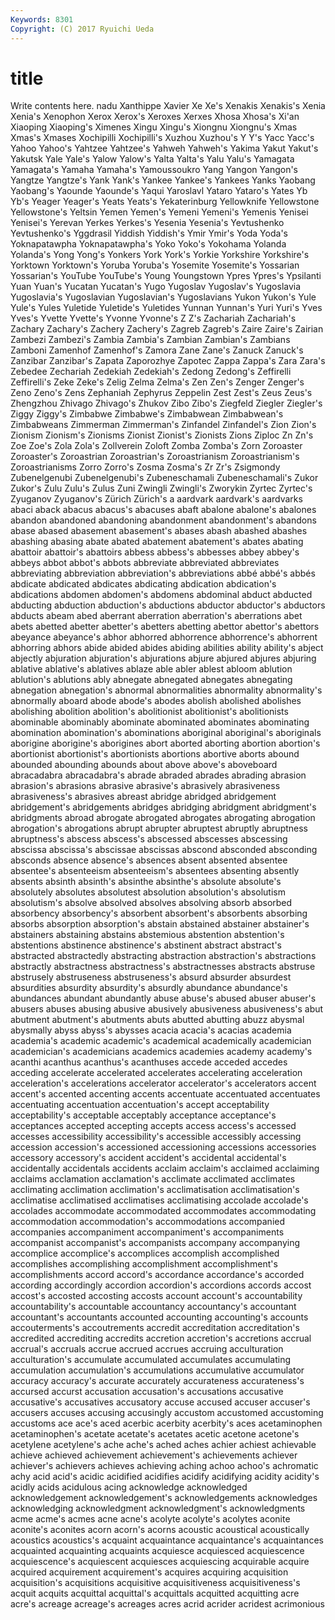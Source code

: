 ```yaml
---
Keywords: 8301 
Copyright: (C) 2017 Ryuichi Ueda
---
```


# title

Write contents here.
nadu Xanthippe Xavier Xe Xe's Xenakis Xenakis's Xenia Xenia's
Xenophon Xerox Xerox's Xeroxes Xerxes Xhosa Xhosa's Xi'an Xiaoping Xiaoping's
Ximenes Xingu Xingu's Xiongnu Xiongnu's Xmas Xmas's Xmases Xochipilli Xochipilli's
Xuzhou Xuzhou's Y Y's Yacc Yacc's Yahoo Yahoo's Yahtzee Yahtzee's
Yahweh Yahweh's Yakima Yakut Yakut's Yakutsk Yale Yale's Yalow Yalow's
Yalta Yalta's Yalu Yalu's Yamagata Yamagata's Yamaha Yamaha's Yamoussoukro Yang
Yangon Yangon's Yangtze Yangtze's Yank Yank's Yankee Yankee's Yankees Yanks
Yaobang Yaobang's Yaounde Yaounde's Yaqui Yaroslavl Yataro Yataro's Yates Yb
Yb's Yeager Yeager's Yeats Yeats's Yekaterinburg Yellowknife Yellowstone Yellowstone's Yeltsin
Yemen Yemen's Yemeni Yemeni's Yemenis Yenisei Yenisei's Yerevan Yerkes Yerkes's
Yesenia Yesenia's Yevtushenko Yevtushenko's Yggdrasil Yiddish Yiddish's Ymir Ymir's Yoda
Yoda's Yoknapatawpha Yoknapatawpha's Yoko Yoko's Yokohama Yolanda Yolanda's Yong Yong's
Yonkers York York's Yorkie Yorkshire Yorkshire's Yorktown Yorktown's Yoruba Yoruba's
Yosemite Yosemite's Yossarian Yossarian's YouTube YouTube's Young Youngstown Ypres Ypres's
Ypsilanti Yuan Yuan's Yucatan Yucatan's Yugo Yugoslav Yugoslav's Yugoslavia Yugoslavia's
Yugoslavian Yugoslavian's Yugoslavians Yukon Yukon's Yule Yule's Yules Yuletide Yuletide's
Yuletides Yunnan Yunnan's Yuri Yuri's Yves Yves's Yvette Yvette's Yvonne
Yvonne's Z Z's Zachariah Zachariah's Zachary Zachary's Zachery Zachery's Zagreb
Zagreb's Zaire Zaire's Zairian Zambezi Zambezi's Zambia Zambia's Zambian Zambian's
Zambians Zamboni Zamenhof Zamenhof's Zamora Zane Zane's Zanuck Zanuck's Zanzibar
Zanzibar's Zapata Zaporozhye Zapotec Zappa Zappa's Zara Zara's Zebedee Zechariah
Zedekiah Zedekiah's Zedong Zedong's Zeffirelli Zeffirelli's Zeke Zeke's Zelig Zelma
Zelma's Zen Zen's Zenger Zenger's Zeno Zeno's Zens Zephaniah Zephyrus
Zeppelin Zest Zest's Zeus Zeus's Zhengzhou Zhivago Zhivago's Zhukov Zibo
Zibo's Ziegfeld Ziegler Ziegler's Ziggy Ziggy's Zimbabwe Zimbabwe's Zimbabwean Zimbabwean's
Zimbabweans Zimmerman Zimmerman's Zinfandel Zinfandel's Zion Zion's Zionism Zionism's Zionisms
Zionist Zionist's Zionists Zions Ziploc Zn Zn's Zoe Zoe's Zola
Zola's Zollverein Zoloft Zomba Zomba's Zorn Zoroaster Zoroaster's Zoroastrian Zoroastrian's
Zoroastrianism Zoroastrianism's Zoroastrianisms Zorro Zorro's Zosma Zosma's Zr Zr's Zsigmondy
Zubenelgenubi Zubenelgenubi's Zubeneschamali Zubeneschamali's Zukor Zukor's Zulu Zulu's Zulus Zuni
Zwingli Zwingli's Zworykin Zyrtec Zyrtec's Zyuganov Zyuganov's Zürich Zürich's a
aardvark aardvark's aardvarks abaci aback abacus abacus's abacuses abaft abalone
abalone's abalones abandon abandoned abandoning abandonment abandonment's abandons abase abased
abasement abasement's abases abash abashed abashes abashing abasing abate abated
abatement abatement's abates abating abattoir abattoir's abattoirs abbess abbess's abbesses
abbey abbey's abbeys abbot abbot's abbots abbreviate abbreviated abbreviates abbreviating
abbreviation abbreviation's abbreviations abbé abbé's abbés abdicate abdicated abdicates abdicating
abdication abdication's abdications abdomen abdomen's abdomens abdominal abduct abducted abducting
abduction abduction's abductions abductor abductor's abductors abducts abeam abed aberrant
aberration aberration's aberrations abet abets abetted abetter abetter's abetters abetting
abettor abettor's abettors abeyance abeyance's abhor abhorred abhorrence abhorrence's abhorrent
abhorring abhors abide abided abides abiding abilities ability ability's abject
abjectly abjuration abjuration's abjurations abjure abjured abjures abjuring ablative ablative's
ablatives ablaze able abler ablest abloom ablution ablution's ablutions ably
abnegate abnegated abnegates abnegating abnegation abnegation's abnormal abnormalities abnormality abnormality's
abnormally aboard abode abode's abodes abolish abolished abolishes abolishing abolition
abolition's abolitionist abolitionist's abolitionists abominable abominably abominate abominated abominates abominating
abomination abomination's abominations aboriginal aboriginal's aboriginals aborigine aborigine's aborigines abort
aborted aborting abortion abortion's abortionist abortionist's abortionists abortions abortive aborts
abound abounded abounding abounds about above above's aboveboard abracadabra abracadabra's
abrade abraded abrades abrading abrasion abrasion's abrasions abrasive abrasive's abrasively
abrasiveness abrasiveness's abrasives abreast abridge abridged abridgement abridgement's abridgements abridges
abridging abridgment abridgment's abridgments abroad abrogate abrogated abrogates abrogating abrogation
abrogation's abrogations abrupt abrupter abruptest abruptly abruptness abruptness's abscess abscess's
abscessed abscesses abscessing abscissa abscissa's abscissae abscissas abscond absconded absconding
absconds absence absence's absences absent absented absentee absentee's absenteeism absenteeism's
absentees absenting absently absents absinth absinth's absinthe absinthe's absolute absolute's
absolutely absolutes absolutest absolution absolution's absolutism absolutism's absolve absolved absolves
absolving absorb absorbed absorbency absorbency's absorbent absorbent's absorbents absorbing absorbs
absorption absorption's abstain abstained abstainer abstainer's abstainers abstaining abstains abstemious
abstention abstention's abstentions abstinence abstinence's abstinent abstract abstract's abstracted abstractedly
abstracting abstraction abstraction's abstractions abstractly abstractness abstractness's abstractnesses abstracts abstruse
abstrusely abstruseness abstruseness's absurd absurder absurdest absurdities absurdity absurdity's absurdly
abundance abundance's abundances abundant abundantly abuse abuse's abused abuser abuser's
abusers abuses abusing abusive abusively abusiveness abusiveness's abut abutment abutment's
abutments abuts abutted abutting abuzz abysmal abysmally abyss abyss's abysses
acacia acacia's acacias academia academia's academic academic's academical academically academician
academician's academicians academics academies academy academy's acanthi acanthus acanthus's acanthuses
accede acceded accedes acceding accelerate accelerated accelerates accelerating acceleration acceleration's
accelerations accelerator accelerator's accelerators accent accent's accented accenting accents accentuate
accentuated accentuates accentuating accentuation accentuation's accept acceptability acceptability's acceptable acceptably
acceptance acceptance's acceptances accepted accepting accepts access access's accessed accesses
accessibility accessibility's accessible accessibly accessing accession accession's accessioned accessioning accessions
accessories accessory accessory's accident accident's accidental accidental's accidentally accidentals accidents
acclaim acclaim's acclaimed acclaiming acclaims acclamation acclamation's acclimate acclimated acclimates
acclimating acclimation acclimation's acclimatisation acclimatisation's acclimatise acclimatised acclimatises acclimatising accolade
accolade's accolades accommodate accommodated accommodates accommodating accommodation accommodation's accommodations accompanied
accompanies accompaniment accompaniment's accompaniments accompanist accompanist's accompanists accompany accompanying accomplice
accomplice's accomplices accomplish accomplished accomplishes accomplishing accomplishment accomplishment's accomplishments accord
accord's accordance accordance's accorded according accordingly accordion accordion's accordions accords
accost accost's accosted accosting accosts account account's accountability accountability's accountable
accountancy accountancy's accountant accountant's accountants accounted accounting accounting's accounts accouterments's
accoutrements accredit accreditation accreditation's accredited accrediting accredits accretion accretion's accretions
accrual accrual's accruals accrue accrued accrues accruing acculturation acculturation's accumulate
accumulated accumulates accumulating accumulation accumulation's accumulations accumulative accumulator accuracy accuracy's
accurate accurately accurateness accurateness's accursed accurst accusation accusation's accusations accusative
accusative's accusatives accusatory accuse accused accuser accuser's accusers accuses accusing
accusingly accustom accustomed accustoming accustoms ace ace's aced acerbic acerbity
acerbity's aces acetaminophen acetaminophen's acetate acetate's acetates acetic acetone acetone's
acetylene acetylene's ache ache's ached aches achier achiest achievable achieve
achieved achievement achievement's achievements achiever achiever's achievers achieves achieving aching
achoo achoo's achromatic achy acid acid's acidic acidified acidifies acidify
acidifying acidity acidity's acidly acids acidulous acing acknowledge acknowledged acknowledgement
acknowledgement's acknowledgements acknowledges acknowledging acknowledgment acknowledgment's acknowledgments acme acme's acmes
acne acne's acolyte acolyte's acolytes aconite aconite's aconites acorn acorn's
acorns acoustic acoustical acoustically acoustics acoustics's acquaint acquaintance acquaintance's acquaintances
acquainted acquainting acquaints acquiesce acquiesced acquiescence acquiescence's acquiescent acquiesces acquiescing
acquirable acquire acquired acquirement acquirement's acquires acquiring acquisition acquisition's acquisitions
acquisitive acquisitiveness acquisitiveness's acquit acquits acquittal acquittal's acquittals acquitted acquitting
acre acre's acreage acreage's acreages acres acrid acrider acridest acrimonious
